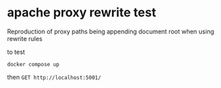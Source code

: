 # apache proxy rewrite test

Reproduction of proxy paths being appending document root when using rewrite rules

to test
```
docker compose up
```

then `GET http://localhost:5001/`

